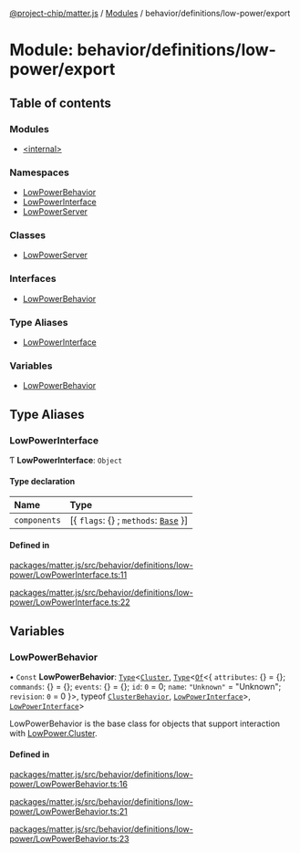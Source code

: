 [@project-chip/matter.js](../README.md) / [Modules](../modules.md) / behavior/definitions/low-power/export

# Module: behavior/definitions/low-power/export

## Table of contents

### Modules

- [\<internal\>](behavior_definitions_low_power_export._internal_.md)

### Namespaces

- [LowPowerBehavior](behavior_definitions_low_power_export.LowPowerBehavior.md)
- [LowPowerInterface](behavior_definitions_low_power_export.LowPowerInterface.md)
- [LowPowerServer](behavior_definitions_low_power_export.LowPowerServer.md)

### Classes

- [LowPowerServer](../classes/behavior_definitions_low_power_export.LowPowerServer-1.md)

### Interfaces

- [LowPowerBehavior](../interfaces/behavior_definitions_low_power_export.LowPowerBehavior-1.md)

### Type Aliases

- [LowPowerInterface](behavior_definitions_low_power_export.md#lowpowerinterface)

### Variables

- [LowPowerBehavior](behavior_definitions_low_power_export.md#lowpowerbehavior)

## Type Aliases

### LowPowerInterface

Ƭ **LowPowerInterface**: `Object`

#### Type declaration

| Name | Type |
| :------ | :------ |
| `components` | [\{ `flags`: {} ; `methods`: [`Base`](../interfaces/behavior_definitions_low_power_export.LowPowerInterface.Base.md)  }] |

#### Defined in

[packages/matter.js/src/behavior/definitions/low-power/LowPowerInterface.ts:11](https://github.com/project-chip/matter.js/blob/558e12c94a201592c28c7bc0743705360b3e5ca6/packages/matter.js/src/behavior/definitions/low-power/LowPowerInterface.ts#L11)

[packages/matter.js/src/behavior/definitions/low-power/LowPowerInterface.ts:22](https://github.com/project-chip/matter.js/blob/558e12c94a201592c28c7bc0743705360b3e5ca6/packages/matter.js/src/behavior/definitions/low-power/LowPowerInterface.ts#L22)

## Variables

### LowPowerBehavior

• `Const` **LowPowerBehavior**: [`Type`](../interfaces/behavior_cluster_export.ClusterBehavior.Type.md)\<[`Cluster`](../interfaces/cluster_export.LowPower.Cluster.md), [`Type`](../interfaces/behavior_cluster_export.ClusterBehavior.Type.md)\<[`Of`](../interfaces/cluster_export.ClusterType.Of.md)\<\{ `attributes`: {} = \{}; `commands`: {} = \{}; `events`: {} = \{}; `id`: ``0`` = 0; `name`: ``"Unknown"`` = "Unknown"; `revision`: ``0`` = 0 }\>, typeof [`ClusterBehavior`](behavior_cluster_export.ClusterBehavior.md), [`LowPowerInterface`](behavior_definitions_low_power_export.md#lowpowerinterface)\>, [`LowPowerInterface`](behavior_definitions_low_power_export.md#lowpowerinterface)\>

LowPowerBehavior is the base class for objects that support interaction with [LowPower.Cluster](cluster_export.LowPower.md#cluster).

#### Defined in

[packages/matter.js/src/behavior/definitions/low-power/LowPowerBehavior.ts:16](https://github.com/project-chip/matter.js/blob/558e12c94a201592c28c7bc0743705360b3e5ca6/packages/matter.js/src/behavior/definitions/low-power/LowPowerBehavior.ts#L16)

[packages/matter.js/src/behavior/definitions/low-power/LowPowerBehavior.ts:21](https://github.com/project-chip/matter.js/blob/558e12c94a201592c28c7bc0743705360b3e5ca6/packages/matter.js/src/behavior/definitions/low-power/LowPowerBehavior.ts#L21)

[packages/matter.js/src/behavior/definitions/low-power/LowPowerBehavior.ts:23](https://github.com/project-chip/matter.js/blob/558e12c94a201592c28c7bc0743705360b3e5ca6/packages/matter.js/src/behavior/definitions/low-power/LowPowerBehavior.ts#L23)
